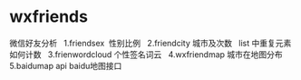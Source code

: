 # wxfriends
微信好友分析  
1.friendsex  性别比例           
2.friendcity 城市及次数   list 中重复元素如何计数    
3.frienwordcloud 个性签名词云               
4.wxfriendmap 城市在地图分布                   
5.baidumap api baidu地图接口               
